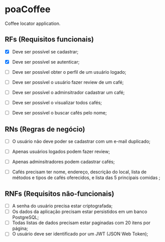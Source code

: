 # poaCoffee

Coffee locator application.

## RFs (Requisitos funcionais)

- [x] Deve ser possível se cadastrar;
- [x] Deve ser possível se autenticar;
- [ ] Deve ser possível obter o perfil de um usuário logado;
- [ ] Deve ser possível o usuário fazer review de um café;
- [ ] Deve ser possível o adminsitrador cadastrar um café;

- [ ] Deve ser possível o visualizar todos cafés;
- [ ] Deve ser possível o buscar cafés pelo nome;

## RNs (Regras de negócio)

- [ ] O usuário não deve poder se cadastrar com um e-mail duplicado;
- [ ] Apenas usuários logados podem fazer review;
- [ ] Apenas adminsitradores podem cadastrar cafés;
- [ ] Cafés precisam ter nome, endereço, descrição do local, lista de métodos e tipos de cafés oferecidos, e lista das 5 principais comidas ;


## RNFs (Requisitos não-funcionais)

- [ ] A senha do usuário precisa estar criptografada;
- [ ] Os dados da aplicação precisam estar persistidos em um banco PostgreSQL;
- [ ] Todas listas de dados precisam estar paginadas com 20 itens por página;
- [ ] O usuário deve ser identificado por um JWT (JSON Web Token);